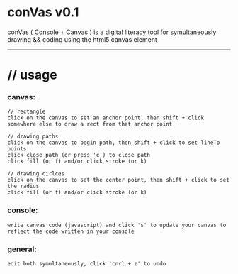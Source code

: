 conVas v0.1
===========

conVas ( Console + Canvas ) is a digital literacy tool for symultaneously drawing && coding using the html5 canvas element

* * * * 

# // usage #


### canvas: ###
    
    // rectangle
    click on the canvas to set an anchor point, then shift + click somewhere else to draw a rect from that anchor point
    
    // drawing paths
    click on the canvas to begin path, then shift + click to set lineTo points
    click close path (or press 'c') to close path
    click fill (or f) and/or click stroke (or k)
    
    // drawing cirlces
    click on the canvas to set the center point, then shift + click to set the radius
    click fill (or f) and/or click stroke (or k)
    

### console: ###
    write canvas code (javascript) and click 's' to update your canvas to reflect the code written in your console


### general: ###
    edit both symultaneously, click 'cnrl + z' to undo 

